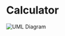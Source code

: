 # Calculator
![UML Diagram](https://drive.google.com/file/d/1oXDYZZJypaiRQm349w8vJijI-Xcf8Tlb/view)
